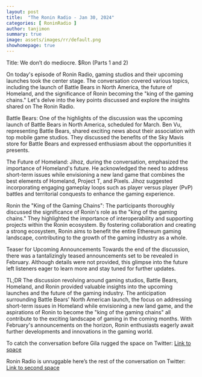 ```yaml
---
layout: post
title:  "The Ronin Radio - Jan 30, 2024"
categories: [ RoninRadio ]
author: tanjimon
summary: true
image: assets/images/rr/default.png
showhomepage: true
---
```


Title: We don’t do mediocre. $Ron (Parts 1 and 2)

On today's episode of Ronin Radio, gaming studios and their upcoming launches took the center stage. The conversation covered various topics, including the launch of Battle Bears in North America, the future of Homeland, and the significance of Ronin becoming the "king of the gaming chains." Let's delve into the key points discussed and explore the insights shared on The Ronin Radio.

Battle Bears: 
One of the highlights of the discussion was the upcoming launch of Battle Bears in North America, scheduled for March. Ben Vu, representing Battle Bears, shared exciting news about their association with top mobile game studios. They discussed the benefits of the Sky Mavis store for Battle Bears and expressed enthusiasm about the opportunities it presents.

The Future of Homeland: 
Jihoz, during the conversation, emphasized the importance of Homeland's future. He acknowledged the need to address short-term issues while envisioning a new land game that combines the best elements of Homeland, Project T, and Pixels. Jihoz suggested incorporating engaging gameplay loops such as player versus player (PvP) battles and territorial conquests to enhance the gaming experience.

Ronin the "King of the Gaming Chains":
The participants thoroughly discussed the significance of Ronin's role as the "king of the gaming chains." They highlighted the importance of interoperability and supporting projects within the Ronin ecosystem. By fostering collaboration and creating a strong ecosystem, Ronin aims to benefit the entire Ethereum gaming landscape, contributing to the growth of the gaming industry as a whole.

Teaser for Upcoming Announcements
Towards the end of the discussion, there was a tantalizingly teased announcements set to be revealed in February. Although details were not provided, this glimpse into the future left listeners eager to learn more and stay tuned for further updates.

TL;DR
The discussion revolving around gaming studios, Battle Bears, Homeland, and Ronin provided valuable insights into the upcoming launches and the future of the gaming industry. The anticipation surrounding Battle Bears' North American launch, the focus on addressing short-term issues in Homeland while envisioning a new land game, and the aspirations of Ronin to become the "king of the gaming chains" all contribute to the exciting landscape of gaming in the coming months. With February's announcements on the horizon, Ronin enthusiasts eagerly await further developments and innovations in the gaming world.

To catch the conversation before Gila rugged the space on Twitter:  <a href="https://twitter.com/i/spaces/1lPKqbleROEGb?s=20">Link to space</a>

Ronin Radio is unruggable here’s the rest of the conversation on Twitter:  <a href="https://twitter.com/i/spaces/1eaJbgwnkvQxX?s=20">Link to second space</a>



